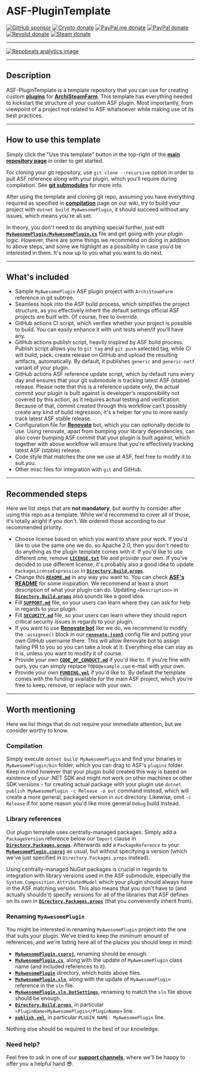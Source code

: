 # ASF-PluginTemplate

[![GitHub sponsor](https://img.shields.io/badge/GitHub-sponsor-ea4aaa.svg?logo=github-sponsors)](https://github.com/sponsors/JustArchi)
[![Crypto donate](https://img.shields.io/badge/Crypto-donate-f7931a.svg?logo=bitcoin)](https://commerce.coinbase.com/checkout/0c23b844-c51b-45f4-9135-8db7c6fcf98e)
[![PayPal.me donate](https://img.shields.io/badge/PayPal.me-donate-00457c.svg?logo=paypal)](https://paypal.me/JustArchi)
[![PayPal donate](https://img.shields.io/badge/PayPal-donate-00457c.svg?logo=paypal)](https://www.paypal.com/cgi-bin/webscr?cmd=_s-xclick&hosted_button_id=HD2P2P3WGS5Y4)
[![Revolut donate](https://img.shields.io/badge/Revolut-donate-0075eb.svg?logo=revolut)](https://pay.revolut.com/justarchi)
[![Steam donate](https://img.shields.io/badge/Steam-donate-000000.svg?logo=steam)](https://steamcommunity.com/tradeoffer/new/?partner=46697991&token=0ix2Ruv_)

---

[![Repobeats analytics image](https://repobeats.axiom.co/api/embed/4aa3ac833c7593826ac47ccfdc49c46ae27abb3d.svg "Repobeats analytics image")](https://github.com/JustArchiNET/ASF-PluginTemplate/pulse)

---

## Description

ASF-PluginTemplate is a template repository that you can use for creating custom **[plugins](https://github.com/JustArchiNET/ArchiSteamFarm/wiki/Plugins)** for **[ArchiSteamFarm](https://github.com/JustArchiNET/ArchiSteamFarm)**. This template has everything needed to kickstart the structure of your custom ASF plugin. Most importantly, from viewpoint of a project not related to ASF whatsoever while making use of its best practices.

---

## How to use this template

Simply click the "Use this template" button in the top-right of the **[main repository page](https://github.com/JustArchiNET/ASF-PluginTemplate)** in order to get started.

For cloning your git repository, use `git clone --recursive` option in order to pull ASF reference along with your plugin, which you'll require during compilation. See **[git submodules](https://git-scm.com/book/en/v2/Git-Tools-Submodules)** for more info.

After using the template and cloning git repo, assuming you have everything required as specified in **[compilation](https://github.com/JustArchiNET/ArchiSteamFarm/wiki/Compilation)** page on our wiki, try to build your project with `dotnet build MyAwesomePlugin`, it should succeed without any issues, which means you're all set.

In theory, you don't need to do anything special further, just edit **[`MyAwesomePlugin/MyAwesomePlugin.cs`](https://github.com/JustArchiNET/ASF-PluginTemplate/blob/main/MyAwesomePlugin/MyAwesomePlugin.cs)** file and get going with your plugin logic. However, there are some things we recommend on doing in addition to above steps, and some we highlight as a possibility in case you'd be interested in them. It's now up to you what you want to do next.

---

## What's included

- Sample `MyAwesomePlugin` ASF plugin project with `ArchiSteamFarm` reference in git subtree.
- Seamless hook into the ASF build process, which simplifies the project structure, as you effectively inherit the default settings official ASF projects are built with. Of course, free to override.
- GitHub actions CI script, which verifies whether your project is possible to build. You can easily enhance it with unit tests when/if you'll have any.
- GitHub actions publish script, heavily inspired by ASF build process. Publish script allows you to `git tag` and `git push` selected tag, while CI will build, pack, create release on GitHub and upload the resulting artifacts, automatically. By default, it publishes `generic` and `generic-netf` variant of your plugin.
- GitHub actions ASF reference update script, which by default runs every day and ensures that your git submodule is tracking latest ASF (stable) release. Please note that this is a reference update only, the actual commit your plugin is built against is developer's responsibility not covered by this action, as it requires actual testing and verification. Because of that, commit created through this workflow can't possibly create any kind of build regression, it's a helper for you to more easily track latest ASF stable release.
- Configuration file for **[Renovate](https://github.com/renovatebot/renovate)** bot, which you can optionally decide to use. Using renovate, apart from bumping your library dependencies, can also cover bumping ASF commit that your plugin is built against, which together with above workflow will ensure that you're effectively tracking latest ASF (stable) release.
- Code style that matches the one we use at ASF, feel free to modify it to suit you.
- Other misc files for integration with `git` and GitHub.

---

## Recommended steps

Here we list steps that are **not mandatory**, but worthy to consider after using this repo as a template. While we'd recommend to cover all of those, it's totally alright if you don't. We ordered those according to our recommended priority.

- Choose license based on which you want to share your work. If you'd like to use the same one we do, so Apache 2.0, then you don't need to do anything as the plugin template comes with it. If you'd like to use different one, remove **[`LICENSE.txt`](https://github.com/JustArchiNET/ASF-PluginTemplate/blob/main/LICENSE.txt)** file and provide your own. If you've decided to use different license, it's probably also a good idea to update `PackageLicenseExpression` in **[`Directory.Build.props`](https://github.com/JustArchiNET/ASF-PluginTemplate/blob/main/Directory.Build.props#L17)**.
- Change this **[`README.md`](https://github.com/JustArchiNET/ASF-PluginTemplate/blob/main/README.md)** in any way you want to. You can check **[ASF's README](https://github.com/JustArchiNET/ArchiSteamFarm/blob/main/README.md)** for some inspiration. We recommend at least a short description of what your plugin can do. Updating `<Description>` in **[`Directory.Build.props`](https://github.com/JustArchiNET/ASF-PluginTemplate/blob/main/Directory.Build.props#L15)** also sounds like a good idea.
- Fill **[`SUPPORT.md`](https://github.com/JustArchiNET/ASF-PluginTemplate/blob/main/.github/SUPPORT.md)** file, so your users can learn where they can ask for help in regards to your plugin.
- Fill **[`SECURITY.md`](https://github.com/JustArchiNET/ASF-PluginTemplate/blob/main/.github/SECURITY.md)** file, so your users can learn where they should report critical security issues in regards to your plugin.
- If you want to use **[Renovate bot](https://github.com/renovatebot/renovate)** like we do, we recommend to modify the `:assignee()` block in our **[`renovate.json5`](https://github.com/JustArchiNET/ASF-PluginTemplate/blob/main/.github/renovate.json5#L5)** config file and putting your own GitHub username there. This will allow Renovate bot to assign failing PR to you so you can take a look at it. Everything else can stay as it is, unless you want to modify it of course.
- Provide your own **[`CODE_OF_CONDUCT.md`](https://github.com/JustArchiNET/ASF-PluginTemplate/blob/main/.github/CODE_OF_CONDUCT.md#enforcement)** if you'd like to. If you're fine with ours, you can simply replace `TODO@example.com` e-mail with your own.
- Provide your own **[`FUNDING.yml`](https://github.com/JustArchiNET/ASF-PluginTemplate/blob/main/.github/FUNDING.yml)** if you'd like to. By default the template comes with the funding available for the main ASF project, which you're free to keep, remove, or replace with your own.

---

## Worth mentioning

Here we list things that do not require your immediate attention, but we consider worthy to know.

### Compilation

Simply execute `dotnet build MyAwesomePlugin` and find your binaries in `MyAwesomePlugin/bin` folder, which you can drag to ASF's `plugins` folder. Keep in mind however that your plugin build created this way is based on existence of your .NET SDK and might not work on other machines or other SDK versions - for creating actual package with your plugin use `dotnet publish MyAwesomePlugin -c Release -o out` command instead, which will create a more general, packaged version in `out` directory. Likewise, omit `-c Release` if for some reason you'd like more general `Debug` build instead.

### Library references

Our plugin template uses centrally-managed packages. Simply add a `PackageVersion` reference below our `Import` clause in **[`Directory.Packages.props`](https://github.com/JustArchiNET/ASF-PluginTemplate/blob/main/Directory.Packages.props#L2)**. Afterwards add a `PackageReference` to your **[`MyAwesomePlugin.csproj`](https://github.com/JustArchiNET/ASF-PluginTemplate/blob/main/MyAwesomePlugin/MyAwesomePlugin.csproj#L6-L10)** as usual, but without specifying a version (which we've just specified in `Directory.Packages.props` instead).

Using centrally-managed NuGet packages is crucial in regards to integration with library versions used in the ASF submodule, especially the `System.Composition.AttributedModel` which your plugin should always have in the ASF matching version. This also means that you don't have to (and actually shouldn't) specify versions for all of the libraries that ASF defines on its own in **[`Directory.Packages.props`](https://github.com/JustArchiNET/ArchiSteamFarm/blob/main/Directory.Packages.props)** (that you conveniently inherit from).

### Renaming `MyAwesomePlugin`

You might be interested in renaming `MyAwesomePlugin` project into the one that suits your plugin. We've tried to keep the minimum amount of references, and we're listing here all of the places you should keep in mind:
- **[`MyAwesomePlugin.csproj`](https://github.com/JustArchiNET/ASF-PluginTemplate/blob/main/MyAwesomePlugin/MyAwesomePlugin.csproj)**, renaming should be enough.
- **[`MyAwesomePlugin.cs`](https://github.com/JustArchiNET/ASF-PluginTemplate/blob/main/MyAwesomePlugin/MyAwesomePlugin.cs#L6-L16)**, along with the update of `MyAwesomePlugin` class name (and included references to it).
- **[`MyAwesomePlugin`](https://github.com/JustArchiNET/ASF-PluginTemplate/tree/main/MyAwesomePlugin)** directory, which holds above files.
- **[`MyAwesomePlugin.sln`](https://github.com/JustArchiNET/ASF-PluginTemplate/blob/main/MyAwesomePlugin.sln#L6)**, along with the update of `MyAwesomePlugin` reference in the `sln` file.
- **[`MyAwesomePlugin.sln.DotSettings`](https://github.com/JustArchiNET/ASF-PluginTemplate/blob/main/MyAwesomePlugin.sln.DotSettings)**, renaming to match the `sln` file above should be enough.
- **[`Directory.Build.props`](https://github.com/JustArchiNET/ASF-PluginTemplate/blob/main/Directory.Build.props#L5)**, in particular `<PluginName>MyAwesomePlugin</PluginName>` line.
- **[`publish.yml`](https://github.com/JustArchiNET/ASF-PluginTemplate/blob/main/.github/workflows/publish.yml#L12)**, in particular `PLUGIN_NAME: MyAwesomePlugin` line.

Nothing else should be required to the best of our knowledge.

### Need help?

Feel free to ask in one of our **[support channels](https://github.com/JustArchiNET/ArchiSteamFarm/blob/main/.github/SUPPORT.md)**, where we'll be happy to offer you a helpful hand 😎.
